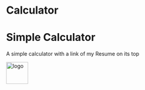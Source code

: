 # Calculator
<h1>Simple Calculator</h1>
<p>A simple calculator with a link of my Resume on its top</p>
<img width="59" alt="logo" src="https://user-images.githubusercontent.com/42619243/51549524-43dadd00-1e73-11e9-937a-416dbc7dd1e3.png">

